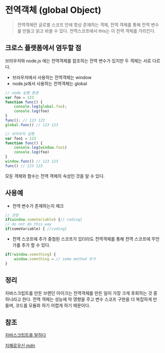 # 전역객체 (global Object)

> 전역객체란 글로벌 스코프 안에 항상 존재하는 객체, 전역 객체를 통해 전역 변수를 만들고 읽고 바꿀 수 있다. 전역스코프에서 this는 이 전역 객체를 가리킨다.

## 크로스 플랫폼에서 염두할 점 
브라우저와 node.js 에는 전역객체를 참조하는 전역 변수가 있지만 두 객체는 서로 다르다. 
- 브라우저에서 사용하는 전역객체는 window 
- node.js에서 사용하는 전역객체는 global

```javascript
// node 실행 환경 
var foo = 123
function func() {
    console.log(global.foo);
    console.log(foo)
}
func(); // 123 123 
global.func() // 123 123
```
```javascript
// 브라우저 실행
var foo1 = 123
function func() {
    console.log(window.foo1)
    console.log(foo)
}
window.func() // 123 123
func() // 123 123
```
모둔 객체와 함수는 전역 객체의 속성인 것을 알 수 있다. 

## 사용예 
- 전역 변수가 존재하는지 체크
```javascript
// 권장
if(window.someVariable) {// coding}
// do not do this way
if(someVariable) { //coding}
```

- 전역 스코프에 추가 
중첨된 스코프가 있더라도 전역객체를 통해 전역 스코프에 무언가를 추가 할 수 있다.
```javascript
if(!window.something) {
    window.something = // some method 추가
}
```

## 정리 
자바스크립트를 만든 브랜던 아이크는 전역객체를 만든 일이 가장 크게 후회하는 것 중 하나라고 한다. 전역 객체는 성능에 악 영향을 주고 변수 스코프 구현을 더 복잡하게 만들며, 코드를 모듈화 하기 어렵게 하기 때문이다. 

## 참조
[자바스크립트를 말하다](http://www.hanbit.co.kr/store/books/look.php?p_code=B3604189413)


[지혜로우신 mdn](https://developer.mozilla.org/en-US/docs/Glossary/Global_object)